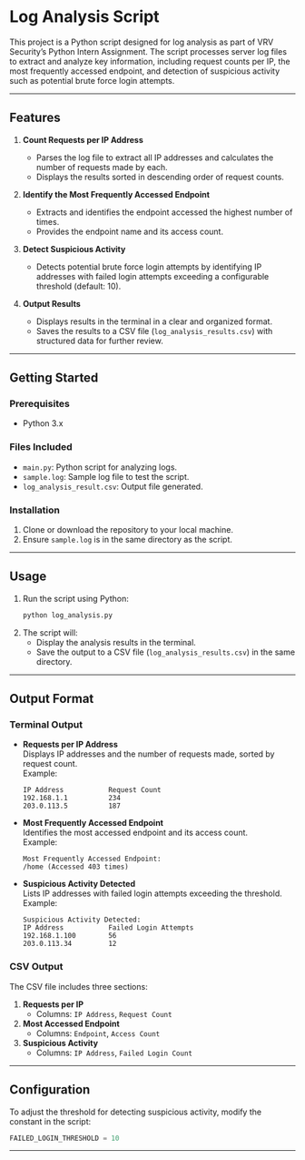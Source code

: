 # Log Analysis Script  

This project is a Python script designed for log analysis as part of VRV Security’s Python Intern Assignment. The script processes server log files to extract and analyze key information, including request counts per IP, the most frequently accessed endpoint, and detection of suspicious activity such as potential brute force login attempts.

---

## **Features**

1. **Count Requests per IP Address**  
   - Parses the log file to extract all IP addresses and calculates the number of requests made by each.  
   - Displays the results sorted in descending order of request counts.

2. **Identify the Most Frequently Accessed Endpoint**  
   - Extracts and identifies the endpoint accessed the highest number of times.  
   - Provides the endpoint name and its access count.

3. **Detect Suspicious Activity**  
   - Detects potential brute force login attempts by identifying IP addresses with failed login attempts exceeding a configurable threshold (default: 10).  

4. **Output Results**  
   - Displays results in the terminal in a clear and organized format.  
   - Saves the results to a CSV file (`log_analysis_results.csv`) with structured data for further review.

---

## **Getting Started**

### **Prerequisites**
- Python 3.x

### **Files Included**
- `main.py`: Python script for analyzing logs.  
- `sample.log`: Sample log file to test the script.
- `log_analysis_result.csv`: Output file generated.

### **Installation**
1. Clone or download the repository to your local machine.  
2. Ensure `sample.log` is in the same directory as the script.

---

## **Usage**

1. Run the script using Python:
   ```bash
   python log_analysis.py
   ```
2. The script will:  
   - Display the analysis results in the terminal.
   - Save the output to a CSV file (`log_analysis_results.csv`) in the same directory.

---

## **Output Format**

### **Terminal Output**
- **Requests per IP Address**  
   Displays IP addresses and the number of requests made, sorted by request count.  
   Example:  
   ```
   IP Address           Request Count
   192.168.1.1          234
   203.0.113.5          187
   ```

- **Most Frequently Accessed Endpoint**  
   Identifies the most accessed endpoint and its access count.  
   Example:  
   ```
   Most Frequently Accessed Endpoint:
   /home (Accessed 403 times)
   ```

- **Suspicious Activity Detected**  
   Lists IP addresses with failed login attempts exceeding the threshold.  
   Example:  
   ```
   Suspicious Activity Detected:
   IP Address           Failed Login Attempts
   192.168.1.100        56
   203.0.113.34         12
   ```

### **CSV Output**
The CSV file includes three sections:  
1. **Requests per IP**  
   - Columns: `IP Address`, `Request Count`
2. **Most Accessed Endpoint**  
   - Columns: `Endpoint`, `Access Count`
3. **Suspicious Activity**  
   - Columns: `IP Address`, `Failed Login Count`

---

## **Configuration**

To adjust the threshold for detecting suspicious activity, modify the constant in the script:  
```python
FAILED_LOGIN_THRESHOLD = 10
```

---
